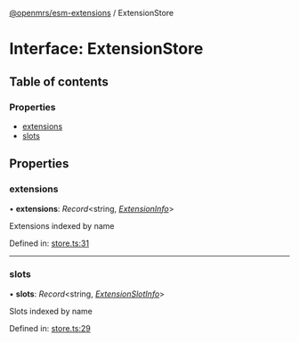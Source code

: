 [@openmrs/esm-extensions](../API.md) / ExtensionStore

# Interface: ExtensionStore

## Table of contents

### Properties

- [extensions](extensionstore.md#extensions)
- [slots](extensionstore.md#slots)

## Properties

### extensions

• **extensions**: *Record*<string, [*ExtensionInfo*](extensioninfo.md)\>

Extensions indexed by name

Defined in: [store.ts:31](https://github.com/openmrs/openmrs-esm-core/blob/master/packages/esm-extensions/src/store.ts#L31)

___

### slots

• **slots**: *Record*<string, [*ExtensionSlotInfo*](extensionslotinfo.md)\>

Slots indexed by name

Defined in: [store.ts:29](https://github.com/openmrs/openmrs-esm-core/blob/master/packages/esm-extensions/src/store.ts#L29)
